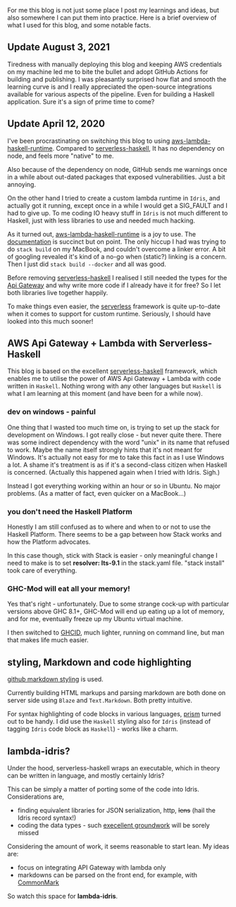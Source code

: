For me this blog is not just some place I post my learnings and ideas, but also somewhere I can put them into practice. Here is a brief overview of what I used for this blog, and some notable facts.

## Update August 3, 2021
Tiredness with manually deploying this blog and keeping AWS credentials on my machine led me to bite the bullet and adopt GitHub Actions for building and publishing. I was pleasantly surprised how flat and smooth the learning curve is and I really appreciated the open-source integrations available for various aspects of the pipeline. Even for building a Haskell application. Sure it's a sign of prime time to come?

## Update April 12, 2020
I've been procrastinating on switching this blog to using [aws-lambda-haskell-runtime](http://hackage.haskell.org/package/aws-lambda-haskell-runtime). Compared to [serverless-haskell](https://github.com/seek-oss/serverless-haskell), It has no dependency on node, and feels more "native" to me.

Also because of the dependency on node, GitHub sends me warnings once in a while about out-dated packages that exposed vulnerabilities. Just a bit annoying.

On the other hand I tried to create a custom lambda runtime in `Idris`, and actually got it running, except once in a while I would get a SIG_FAULT and I had to give up. To me coding IO heavy stuff in `Idris` is not much different to Haskell, just with less libraries to use and needed much hacking.

As it turned out, [aws-lambda-haskell-runtime](http://hackage.haskell.org/package/aws-lambda-haskell-runtime) is a joy to use. The [documentation](https://theam.github.io/aws-lambda-haskell-runtime/index.html) is succinct but on point. The only hiccup I had was trying to do `stack build` on my MacBook, and couldn't overcome a linker error. A bit of googling revealed it's kind of a no-go when (static?) linking is a concern. Then I just did `stack build --docker` and all was good.

Before removing [serverless-haskell](https://github.com/seek-oss/serverless-haskell) I realised I still needed the types for the [Api Gateway](https://theam.github.io/aws-lambda-haskell-runtime/04-usage-with-api-gateway.html) and why write more code if I already have it for free? So I let both libraries live together happily.

To make things even easier, the [serverless](https://serverless.com/framework/docs/providers/aws/) framework is quite up-to-date when it comes to support for custom runtime. Seriously, I should have looked into this much sooner!

## AWS Api Gateway + Lambda with Serverless-Haskell
This blog is based on the excellent [serverless-haskell](https://github.com/seek-oss/serverless-haskell) framework, which enables me to utilise the power of AWS Api Gateway + Lambda with code written in `Haskell`. Nothing wrong with any other languages but `Haskell` is what I am learning at this moment (and have been for a while now).

### dev on windows - painful
One thing that I wasted too much time on, is trying to set up the stack for development on Windows. I got really close - but never quite there. There was some indirect dependency with the word "unix" in its name that refused to work. Maybe the name itself strongly hints that it's not meant for Windows. It's actually not easy for me to take this fact in as I use Windows a lot. A shame it's treatment is as if it's a second-class citizen when Haskell is concerned. (Actually this happened again when I tried with Idris. Sigh.)

Instead I got everything working within an hour or so in Ubuntu. No major problems. (As a matter of fact, even quicker on a MacBook...)

### you don't need the Haskell Platform

Honestly I am still confused as to where and when to or not to use the Haskell Platform. There seems to be a gap between how Stack works and how the Platform advocates.

In this case though, stick with Stack is easier - only meaningful change I need to make is to set **resolver: lts-9.1** in the stack.yaml file. "stack install" took care of everything.

### GHC-Mod will eat all your memory!

Yes that's right - unfortunately. Due to some strange cock-up with particular versions above GHC 8.1+, GHC-Mod will end up eating up a lot of memory, and for me, eventually freeze up my Ubuntu virtual machine.

I then switched to [GHCID](https://github.com/ndmitchell/ghcid), much lighter, running on command line, but man that makes life much easier.

## styling, Markdown and code highlighting

[github markdown styling](https://cdnjs.cloudflare.com/ajax/libs/github-markdown-css/2.10.0/github-markdown.min.css) is used.

Currently building HTML markups and parsing markdown are both done on server side using `Blaze` and `Text.Markdown`. Both pretty intuitive.

For syntax highlighting of code blocks in various languages, [prism](https://prismjs.com) turned out to be handy. I did use the `Haskell` styling also for `Idris` (instead of tagging `Idris` code block as `Haskell`) - works like a charm.

## lambda-idris?

Under the hood, serverless-haskell wraps an executable, which in theory can be written in language, and mostly certainly Idris?

This can be simply a matter of porting some of the code into Idris. Considerations are,

* finding equivalent libraries for JSON serialization, http, ~~lens~~ (hail the Idris record syntax!)
* coding the data types - such [execellent groundwork](http://hackage.haskell.org/package/amazonka-core) will be sorely missed

Considering the amount of work, it seems reasonable to start lean. My ideas are:
* focus on integrating API Gateway with lambda only
* markdowns can be parsed on the front end, for example, with [CommonMark](https://github.com/commonmark/commonmark.js)

So watch this space for **lambda-idris**.
